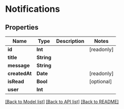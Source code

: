 # Notifications

## Properties
Name | Type | Description | Notes
------------ | ------------- | ------------- | -------------
**id** | **Int** |  | [readonly] 
**title** | **String** |  | 
**message** | **String** |  | 
**createdAt** | **Date** |  | [readonly] 
**isRead** | **Bool** |  | [optional] 
**user** | **Int** |  | 

[[Back to Model list]](../README.md#documentation-for-models) [[Back to API list]](../README.md#documentation-for-api-endpoints) [[Back to README]](../README.md)


